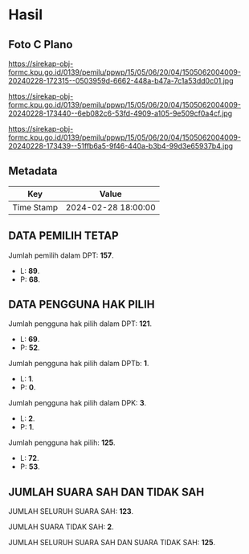 # Hasil

## Foto C Plano

https://sirekap-obj-formc.kpu.go.id/0139/pemilu/ppwp/15/05/06/20/04/1505062004009-20240228-172315--0503959d-6662-448a-b47a-7c1a53dd0c01.jpg

https://sirekap-obj-formc.kpu.go.id/0139/pemilu/ppwp/15/05/06/20/04/1505062004009-20240228-173440--6eb082c6-53fd-4909-a105-9e509cf0a4cf.jpg

https://sirekap-obj-formc.kpu.go.id/0139/pemilu/ppwp/15/05/06/20/04/1505062004009-20240228-173439--51ffb6a5-9f46-440a-b3b4-99d3e65937b4.jpg


## Metadata

| Key        | Value               |
| ---------- | ------------------- |
| Time Stamp | 2024-02-28 18:00:00 |


## DATA PEMILIH TETAP

Jumlah pemilih dalam DPT: **157**.
 * L: **89**.
 * P: **68**.

## DATA PENGGUNA HAK PILIH

Jumlah pengguna hak pilih dalam DPT: **121**.
 * L: **69**.
 * P: **52**.

Jumlah pengguna hak pilih dalam DPTb: **1**.
 * L: **1**.
 * P: **0**.

Jumlah pengguna hak pilih dalam DPK: **3**.
 * L: **2**.
 * P: **1**.

Jumlah pengguna hak pilih: **125**.
 * L: **72**.
 * P: **53**.

## JUMLAH SUARA SAH DAN TIDAK SAH

JUMLAH SELURUH SUARA SAH: **123**.

JUMLAH SUARA TIDAK SAH: **2**.

JUMLAH SELURUH SUARA SAH DAN SUARA TIDAK SAH: **125**.


